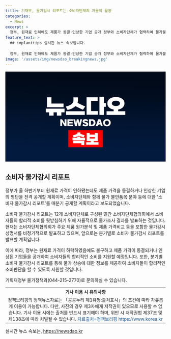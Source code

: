 ```yaml
---
title: 기재부, 물가감시 리포트는 소비자단체의 자율적 활동
categories:
  - News
excerpt: >
  정부, 원재료 인하에도 제품가 동결·인상한 기업 공개 정부와 소비자단체가 협력하여 물가불안품목에 대한 소비자 물가감시 리포트를 매분기 공개할 예정이다. 민간 소비자단체협의회가 물가조사 결과를 발표하고, 제품 가격비교 및 물가감시 성명서를 발표하며, 앞으로는 분기별로 보도할 계획이다. 기획재정부 물가정책과에서 문의 가능하며, 자료는 공공누리 제1유형 조건에 따라 자유롭게 이용 가능하나, 사진은 제3자에게 저작권이 있으므로 사용할 수 없다.
feature_text: >
  ## implanttips 실시간 뉴스 속보입니다.

  정부, 원재료 인하에도 제품가 동결·인상한 기업 공개 정부와 소비자단체가 협력하여 물가불안품목에 대한 소비자 물가감시 리포트를 매분기 공개할 예정이다. 민간 소비자단체협의회가 물가조사 결과를 발표하고, 제품 가격비교 및 물가감시 성명서를 발표하며, 앞으로는 분기별로 보도할 계획이다. 기획재정부 물가정책과에서 문의 가능하며, 자료는 공공누리 제1유형 조건에 따라 자유롭게 이용 가능하나, 사진은 제3자에게 저작권이 있으므로 사용할 수 없다.
image: '/assets/img/newsdao_breakingnews.jpg'
---
```


<p><img src="/assets/img/newsdao_breakingnews.jpg" alt="implanttips 속보" /></p>

<h2 data-ke-size="size26">소비자 물가감시 리포트</h2>

<p>정부가 올 하반기부터 원재료 가격이 인하됐는데도 제품 가격을 동결하거나 인상한 기업의 명단을 전격 공개할 계획이며, 소비자단체와 함께 물가 불안품목·분야 등에 대한 '소비자 물가감시 리포트'를 매분기 공개할 계획이라고 보도되었습니다.</p>

<p data-ke-size="size16">소비자 물가감시 리포트는 12개 소비자단체로 구성된 민간 소비자단체협의회에서 소비자들의 합리적 소비를 뒷받침하기 위해 자율적으로 물가조사 결과를 발표하는 것입니다. 현재는 소비자단체협의회가 주요 제품 원가분석 및 제품 가격비교 등을 포함한 물가감시 성명서를 비정기적으로 발표하고 있으며, 앞으로는 분기별로 소비자 물가감시 리포트를 발표할 계획입니다.</p>

<p>이에 따라, 정부는 원재료 가격이 하락하였음에도 불구하고 제품 가격이 동결되거나 인상된 기업들을 공개하여 소비자들의 합리적인 소비를 지원할 예정입니다. 또한, 분기별 소비자 물가감시 리포트를 통해 물가 상승에 대한 정보를 제공하여 소비자들이 합리적인 소비판단을 할 수 있도록 지원할 것입니다.</p>

<p>기획재정부 물가정책과(044-215-2770)로 문의하실 수 있습니다. </p>

<table>
  <tr>
    <td style="text-align: center; height: 17px;"><b>기사 이용 시 유의사항</b></td>
  </tr>
  <tr>
    <td style="text-align: center; height: 17px;">정책브리핑의 정책뉴스자료는 「공공누리 제1유형:출처표시」의 조건에 따라 자유롭게 이용이 가능합니다. 다만, 사진의 경우 제3자에게 저작권이 있으므로 사용할 수 없습니다. 기사 이용 시에는 출처를 반드시 표기해야 하며, 위반 시 저작권법 제37조 및 제138조에 따라 처벌될 수 있습니다. <span style="color: #1a5490;">자료출처=정책브리핑 https://www.korea.kr</span></td>
  </tr>
</table>
실시간 뉴스 속보는, <a href="https://newsdao.kr" rel="dofollow">https://newsdao.kr</a>


